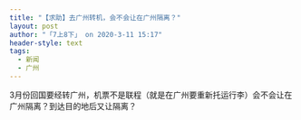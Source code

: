 ```yaml
---
title: "【求助】去广州转机，会不会让在广州隔离？"
layout: post
author: "「7上8下」 on 2020-3-11 15:17"
header-style: text
tags:
  - 新闻
  - 广州
---
```


<head></head>
<body>
  3月份回国要经转广州，机票不是联程（就是在广州要重新托运行李）会不会让在广州隔离？到达目的地后又让隔离？
 <br>
</body>


